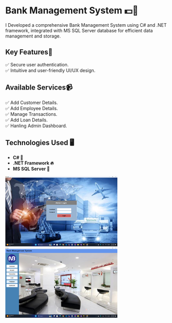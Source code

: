 # Bank Management System 💵🚶

I Developed a comprehensive Bank Management System using C# and .NET framework, integrated with MS SQL Server database for efficient data management and storage.

## Key Features📝

✅ Secure user authentication.<br>
✅ Intuitive and user-friendly UI/UX design.

## Available Services📹

✅ Add Customer Details.<br>
✅ Add Employee Details.<br>
✅ Manage Transactions.<br>
✅ Add Loan Details.<br>
✅ Hanling Admin Dashboard.

## Technologies Used 🖥️

- **C# 📱**<br>
- **.NET Framework 🔥**<br>
- **MS SQL Server 🔔**


<div>
 <img width=350 src="SS/Screenshot (115).png"/>&nbsp;&nbsp;&nbsp;&nbsp;&nbsp;&nbsp;
  <img width=350 src="SS/Screenshot (116).png"/>&nbsp;&nbsp;&nbsp;&nbsp;&nbsp;&nbsp;
</div>
